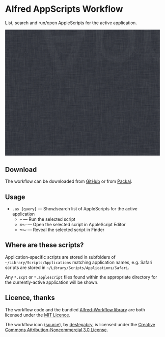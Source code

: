 # Alfred AppScripts Workflow #

List, search and run/open AppleScripts for the active application.

![](https://raw.githubusercontent.com/deanishe/alfred-appscripts/master/demo.gif)

## Download ##

The workflow can be downloaded from [GitHub](https://github.com/deanishe/alfred-appscripts/releases) or from [Packal](http://www.packal.org/workflow/appscripts).

## Usage ##

- `.as [query]` — Show/search list of AppleScripts for the active application
	+ `↩` — Run the selected script
	+ `⌘+↩` — Open the selected script in AppleScript Editor
	+ `⌥+↩` — Reveal the selected script in Finder

## Where are these scripts? ##

Application-specific scripts are stored in subfolders of `~/Library/Scripts/Applications` matching application names, e.g. Safari scripts are stored in `~/Library/Scripts/Applications/Safari`.

Any `*.scpt` or `*.applescript` files found within the appropriate directory for the currently-active application will be shown.

## Licence, thanks ##

The workflow code and the bundled [Alfred-Workflow library](https://github.com/deanishe/alfred-workflow) are both licensed under the [MIT Licence](http://opensource.org/licenses/MIT).

The workflow icon ([source](http://destegabry.deviantart.com/art/AppleScript-Folder-79793515)), by [destegabry](http://destegabry.deviantart.com/), is licensed under the [Creative Commons Attribution-Noncommercial 3.0 License](http://creativecommons.org/licenses/by-nc/3.0/).
